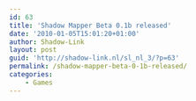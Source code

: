 ```yaml
---
id: 63
title: 'Shadow Mapper Beta 0.1b released'
date: '2010-01-05T15:01:20+01:00'
author: Shadow-Link
layout: post
guid: 'http://shadow-link.nl/sl_nl_3/?p=63'
permalink: /shadow-mapper-beta-0-1b-released/
categories:
    - Games
---
```


